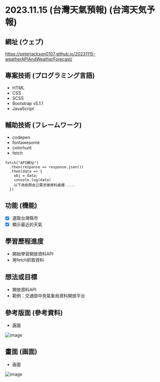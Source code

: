 # 2023.11.15 (台灣天氣預報) (台湾天気予報)

## 網址 (ウェブ)
https://peterjackson0107.github.io/20231115-weatherAPIAndWeatherForecast/

## 專案技術 (プログラミング言語)
- HTML
- CSS
- SCSS
- Bootstrap v5.1.1
- JavaScript

## 輔助技術 (フレームワーク)
- codepen
- fontawesome
- colorhunt
- fetch
```
fetch("API網址")
  .then(response => response.json())
  .then(data => {
    obj = data;
    console.log(data)
    以下為依照自己需求做資料處裡.....
  })
```
## 功能 (機能)
- [x] 選取台灣縣市
- [x] 顯示最近的天氣

## 學習歷程進度
* 開始學習開放資料API
* 用fetch抓取資料

## 想法或目標
* 開放資料API
* 範例：交通部中央氣象局資料開放平台

## 參考版面 (參考資料)
* 画面

![image](https://github.com/peterjackson0107/20231115-weatherAPIAndWeatherForecast/assets/151004314/80b6c709-98a1-4c8b-ac5a-a335d4069e4a)

## 畫面 (画面)
* 画面

![image](https://github.com/peterjackson0107/20231115-weatherAPIAndWeatherForecast/assets/151004314/067f9786-2066-4b92-8644-c2fee0bd017a)
